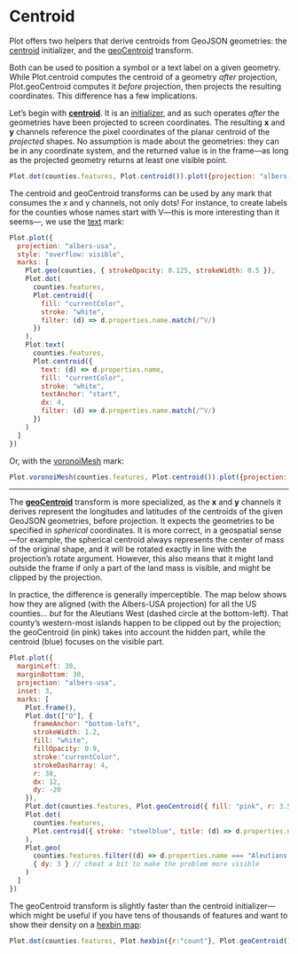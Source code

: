 # Centroid

Plot offers two helpers that derive centroids from GeoJSON geometries: the [centroid](https://github.com/observablehq/plot/blob/main/README.md#plotcentroidoptions) initializer, and the [geoCentroid](https://github.com/observablehq/plot/blob/main/README.md#plotgeocentroidoptions) transform.

Both can be used to position a symbol or a text label on a given geometry. While Plot.centroid computes the centroid of a geometry _after_ projection, Plot.geoCentroid computes it _before_ projection, then projects the resulting coordinates. This difference has a few implications.

Let’s begin with [**centroid**](https://github.com/observablehq/plot/blob/main/README.md#plotcentroidoptions). It is an [initializer](https://github.com/observablehq/plot/blob/main/README.md#initializers), and as such operates _after_ the geometries have been projected to screen coordinates. The resulting **x** and **y** channels reference the pixel coordinates of the planar centroid of the _projected_ shapes. No assumption is made about the geometries: they can be in any coordinate system, and the returned value is in the frame—as long as the projected geometry returns at least one visible point.

<!-- counties = FileAttachment("countyShapes.json").json() -->

```js
Plot.dot(counties.features, Plot.centroid()).plot({projection: "albers-usa"})
```

The centroid and geoCentroid transforms can be used by any mark that consumes the x and y channels, not only dots! For instance, to create labels for the counties whose names start with V—this is more interesting than it seems—, we use the [text](../marks/text.md) mark:

```js
Plot.plot({
  projection: "albers-usa",
  style: "overflow: visible",
  marks: [
    Plot.geo(counties, { strokeOpacity: 0.125, strokeWidth: 0.5 }),
    Plot.dot(
      counties.features,
      Plot.centroid({
        fill: "currentColor",
        stroke: "white",
        filter: (d) => d.properties.name.match(/^V/)
      })
    ),
    Plot.text(
      counties.features,
      Plot.centroid({
        text: (d) => d.properties.name,
        fill: "currentColor",
        stroke: "white",
        textAnchor: "start",
        dx: 4,
        filter: (d) => d.properties.name.match(/^V/)
      })
    )
  ]
})
```

Or, with the [voronoiMesh](../marks/delaunay.md) mark:

```js
Plot.voronoiMesh(counties.features, Plot.centroid()).plot({projection: "albers"})
```

---

The **[geoCentroid](https://github.com/observablehq/plot/blob/main/README.md#plotgeocentroidoptions)** transform is more specialized, as the **x** and **y** channels it derives represent the longitudes and latitudes of the centroids of the given GeoJSON geometries, before projection. It expects the geometries to be specified in _spherical_ coordinates. It is more correct, in a geospatial sense—for example, the spherical centroid always represents the center of mass of the original shape, and it will be rotated exactly in line with the projection’s rotate argument. However, this also means that it might land outside the frame if only a part of the land mass is visible, and might be clipped by the projection.

In practice, the difference is generally imperceptible. The map below shows how they are aligned (with the Albers-USA projection) for all the US counties… _but_ for the Aleutians West (dashed circle at the bottom-left). That county’s western-most islands happen to be clipped out by the projection; the geoCentroid (in pink) takes into account the hidden part, while the centroid (blue) focuses on the visible part.

```js
Plot.plot({
  marginLeft: 30,
  marginBottom: 30,
  projection: "albers-usa",
  inset: 3,
  marks: [
    Plot.frame(),
    Plot.dot(["O"], {
      frameAnchor: "bottom-left",
      strokeWidth: 1.2,
      fill: "white",
      fillOpacity: 0.9,
      stroke:"currentColor",
      strokeDasharray: 4,
      r: 38,
      dx: 12,
      dy: -20
    }),
    Plot.dot(counties.features, Plot.geoCentroid({ fill: "pink", r: 3.5 })),
    Plot.dot(
      counties.features,
      Plot.centroid({ stroke: "steelblue", title: (d) => d.properties.name })
    ),
    Plot.geo(
      counties.features.filter((d) => d.properties.name === "Aleutians West"),
      { dy: 3 } // cheat a bit to make the problem more visible
    )
  ]
})
```

The geoCentroid transform is slightly faster than the centroid initializer—which might be useful if you have tens of thousands of features and want to show their density on a [hexbin map](https://observablehq.com/@observablehq/plot-mapping):

```js
Plot.dot(counties.features, Plot.hexbin({r:"count"}, Plot.geoCentroid())).plot({projection: "albers"})
```
